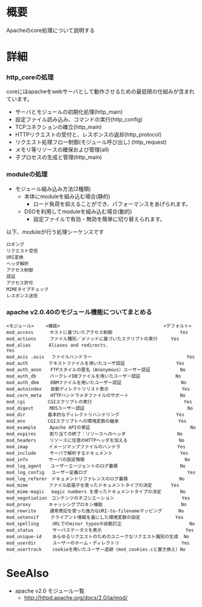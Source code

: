 # 概要
Apacheのcore処理について説明する

# 詳細
###  http_coreの処理
coreにはapacheをwebサーバとして動作させるための最低限の仕組みが含まれています。
- サーバとモジュールの初期化処理(http_main)
- 設定ファイル読み込み、コマンドの実行(http_config)
- TCPコネクションの確立(http_main)
- HTTPリクエストの受付と、レスポンスの返却(http_protocol)
- リクエスト処理フロー制御(モジュール呼び出し) (http_request)
- メモリ等リソースの確保および管理(all)
- 子プロセスの生成と管理(http_main)

### moduleの処理
- モジュール組み込み方法(2種類)
  - 本体にmoduleを組み込む場合(静的)
    - ロード負荷を抑えることができ、パフォーマンスをあげられます。
  - DSOを利用してmoduleを組み込む場合(動的)
    - 設定ファイルで有効・無効を簡単に切り替えられます。

以下、moduleが行う処理シーケンスです
```
ロギング
リクエスト受信
URI変換
ヘッダ解析
アクセス制御
認証
アクセス許可
MIMEタイプチェック
レスポンス送信
```

### apache v2.0.40のモジュール機能についてまとめる
```
<モジュール> 　　<機能> 　　　　　　　　　　　　　　　　　　　    　<デフォルト>
mod_access　　　 ホストに基づいたアクセス制御                         Yes 
mod_actions　　　ファイル種別／メソッドに基づいたスクリプトの実行     Yes 
mod_alias　　　　Aliases and redirects.                               Yes 
mod_asis .asis　 ファイルハンドラー                                   Yes 
mod_auth　　　　 テキストファイルを用いたユーザ認証                   Yes 
mod_auth_anon　　FTPスタイルの匿名（Anonymous）ユーザー認証           No 
mod_auth_db　　　バークレイDBファイルを用いたユーザー認証             No 
mod_auth_dbm　　 DBMファイルを用いたユーザー認証                      No 
mod_autoindex　　自動ディレクトリリスト表示                           Yes 
mod_cern_meta　　HTTPハンドラメタファイルのサポート                   No 
mod_cgi　　　　　CGIスクリプトの実行                                  Yes 
mod_digest　　　 MD5ユーザー認証                                      No 
mod_dir　　　　　基本的なディレクトリハンドリング                     Yes 
mod_env　　　　　CGIスクリプトへの環境変数の継承                      Yes 
mod_example　　　Apache APIの実証                                     No 
mod_expires　　　割り当ての終了：リソースへのヘッダ                   No 
mod_headers　　　リソースに任意のHTTPヘッダを加える                   No 
mod_imap　　　　 イメージマップファイルのハンドラ                     Yes 
mod_include　　　サーバで解析するドキュメント                         Yes 
mod_info　　　　 サーバの設定情報                                     No 
mod_log_agent　　ユーザーエージェントのログ蓄積                       No 
mod_log_config　 ユーザー定義ログ                                     Yes 
mod_log_referer　ドキュメントリファレンスのログ蓄積                   No 
mod_mime　　　　 ファイル拡張子を使ったドキュメントタイプの決定       Yes 
mod_mime-magic　 magic numbers を使ったドキュメントタイプの決定       No 
mod_negotiation　コンテンツのネゴシエーション                         Yes 
mod_proxy　　　　キャッシングプロキシ機能                             No 
mod_rewrite　　　通常表記を使った強力なURI-to-filenameマッピング      No 
mod_setenvif　 　クライアント情報を基にした環境変数の設定             Yes 
mod_spelling     URLでのminor typosの自動訂正                         No 
mod_status       サーバステータスを表示                               Yes 
mod_unique-id    あらゆるリクエストのためのユニークなリクエスト識別の生成  No 
mod_userdir      ユーザーのホーム・ディレクトリ                       Yes 
mod_usertrack    cookieを用いたユーザー追跡（mod_cookies.cと置き換え）No
```

# SeeAlso
- apache v2.0 モジュール一覧
  - http://httpd.apache.org/docs/2.0/ja/mod/
